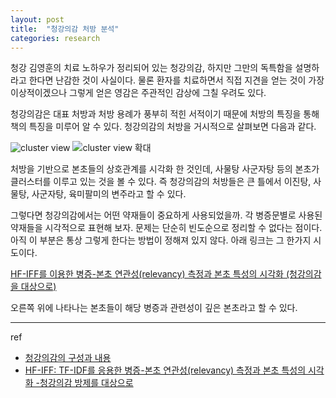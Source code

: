 ```yaml
---
layout: post
title:  "청강의감 처방 분석"
categories: research
---
```


청강 김영훈의 치료 노하우가 정리되어 있는 청강의감, 하지만 그만의 독특함을 설명하라고 한다면 난감한 것이 사실이다. 물론 환자를 치료하면서 직접 지견을 얻는 것이 가장 이상적이겠으나 그렇게 얻은 영감은 주관적인 감상에 그칠 우려도 있다. 

청강의감은 대표 처방과 처방 용례가 풍부히 적힌 서적이기 때문에 처방의 특징을 통해 책의 특징을 미루어 알 수 있다. 청강의감의 처방을 거시적으로 살펴보면 다음과 같다. 

![cluster view](https://pinedance.github.io/data/images/CheongKangEuiGam/ClusterDensity.png)
![cluster view 확대](https://pinedance.github.io/data/images/CheongKangEuiGam/ClusterDensity2.png)

처방을 기반으로 본초들의 상호관계를 시각화 한 것인데, 사물탕 사군자탕 등의 본초가 클러스터를 이루고 있는 것을 볼 수 있다. 즉 청강의감의 처방들은 큰 틀에서 이진탕, 사물탕, 사군자탕, 육미팔미의 변주라고 할 수 있다. 

그렇다면 청강의감에서는 어떤 약재들이 중요하게 사용되었을까. 각 병증문별로 사용된 약재들을 시각적으로 표현해 보자. 문제는 단순히 빈도순으로 정리할 수 없다는 점이다. 아직 이 부분은 통상 그렇게 한다는 방법이 정해져 있지 않다. 아래 링크는 그 한가지 시도이다. 

[HF-IFF를 이용한 병증-본초 연관성(relevancy) 측정과 본초 특성의 시각화 (청강의감을 대상으로)](http://115.68.184.81:3838/2015CGAnalysis/HF-IFF-demo/)

오른쪽 위에 나타나는 본초들이 해당 병증과 관련성이 깊은 본초라고 할 수 있다. 

***

ref

- [청강의감의 구성과 내용](https://goo.gl/2HG6LC)
- [HF-IFF: TF-IDF를 응용한 병증-본초 연관성(relevancy) 측정과 본초 특성의 시각화 -청강의감 방제를 대상으로](http://dx.doi.org/10.6116/kjh.2015.30.3.63.)